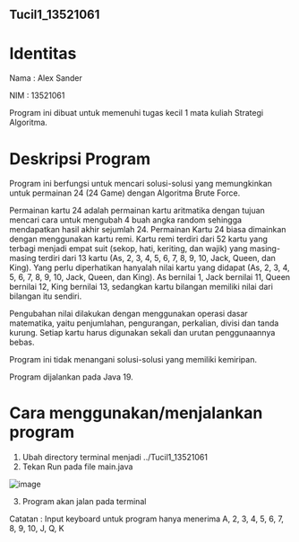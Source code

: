## Tucil1_13521061

# Identitas
Nama : Alex Sander

NIM : 13521061

Program ini dibuat untuk memenuhi tugas kecil 1 mata kuliah Strategi Algoritma.

# Deskripsi Program

Program ini berfungsi untuk mencari solusi-solusi yang memungkinkan untuk permainan 24 (24 Game) dengan Algoritma Brute Force.

Permainan kartu 24 adalah permainan kartu aritmatika dengan tujuan mencari cara untuk mengubah 4 buah angka random sehingga mendapatkan hasil akhir sejumlah 24.
Permainan Kartu 24 biasa dimainkan dengan menggunakan kartu remi. Kartu remi terdiri dari 52 kartu yang terbagi menjadi empat suit (sekop, hati, keriting, dan wajik) yang masing-masing terdiri dari 13 kartu (As, 2, 3, 4, 5, 6, 7, 8, 9, 10, Jack, Queen, dan King). Yang perlu diperhatikan hanyalah nilai kartu yang didapat (As, 2, 3, 4, 5, 6, 7, 8, 9, 10, Jack, Queen, dan King). As bernilai 1, Jack bernilai 11, Queen bernilai 12, King bernilai 13, sedangkan kartu bilangan memiliki nilai dari bilangan itu sendiri.

Pengubahan nilai dilakukan dengan menggunakan operasi dasar matematika, yaitu penjumlahan, pengurangan, perkalian, divisi dan tanda kurung. Setiap kartu harus digunakan sekali dan urutan penggunaannya bebas.

Program ini tidak menangani solusi-solusi yang memiliki kemiripan.

Program dijalankan pada Java 19.

# Cara menggunakan/menjalankan program

1. Ubah directory terminal menjadi ../Tucil1_13521061
2. Tekan Run pada file main.java

![image](https://user-images.githubusercontent.com/46923948/213658595-cf1d7ee6-a979-456f-9f62-b44d0d300041.png)

3. Program akan jalan pada terminal

Catatan : Input keyboard untuk program hanya menerima A, 2, 3, 4, 5, 6, 7, 8, 9, 10, J, Q, K



